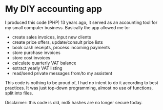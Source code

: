 # My DIY accounting app

I produced this code (PHP) 13 years ago, it served as an accounting tool for my small computer business. 
Basically the app allowed me to:
- create sales invoices, input new clients
- create price offers, update/consult price lists
- book cash receipts, process incoming payments
- store purchase invoices
- store cost invoices
- calculate quarterly VAT balance
- extract yearly VAT listing
- read/send private messages from/to my assistent

This code is nothing to be proud of, I had no intent to do it according to best practices. It was just top-down programming, almost no use of functions, split into files.

Disclaimer: this code is old, md5 hashes are no longer secure today.
